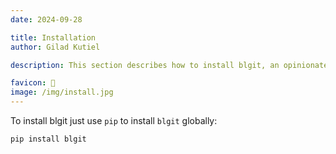 ```yaml
---
date: 2024-09-28

title: Installation
author: Gilad Kutiel

description: This section describes how to install blgit, an opinionated, simple static blog generator with zero configuration. With its streamlined setup and Git integration, you'll be able to quickly get your blog up and running in no time.

favicon: 🔨
image: /img/install.jpg
---
```


To install blgit just use `pip` to install `blgit` globally:
 
```
pip install blgit
```